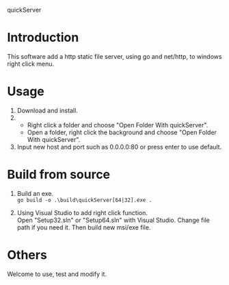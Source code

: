 quickServer

# Introduction

This software add a http static file server, using go and net/http, to windows right click menu.

# Usage
1. Download and install.
2.  
    - Right click a folder and choose "Open Folder With quickServer".
	- Open a folder, right click the background and choose "Open Folder With quickServer".
3. Input new host and port such as 0.0.0.0:80 or press enter to use default.

# Build from source
1. Build an exe.  
	`go build -o .\build\quickServer[64|32].exe .`

2. Using Visual Studio to add right click function.  
	Open "Setup32.sln" or "Setup64.sln" with Visual Studio. Change file path if you need it. Then build new msi/exe file.
# Others
Welcome to use, test and modify it.